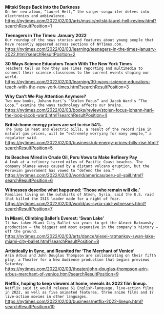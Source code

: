**Mitski Steps Back Into the Darkness**\
`On her new album, “Laurel Hell,” the singer-songwriter delves into electronics and ambivalence.`\
https://nytimes.com/2022/02/03/arts/music/mitski-laurel-hell-review.html?searchResultPosition=1

**Teenagers in The Times: January 2022**\
`Our roundup of the news stories and features about young people that have recently appeared across sections of NYTimes.com.`\
https://nytimes.com/2022/02/03/learning/teenagers-in-the-times-january-2022.html?searchResultPosition=2

**30 Ways Science Educators Teach With The New York Times**\
`Teachers tell us how they use Times reporting and multimedia to connect their science classrooms to the current events shaping our world.`\
https://nytimes.com/2022/02/03/learning/30-ways-science-educators-teach-with-the-new-york-times.html?searchResultPosition=3

**Why Can’t We Pay Attention Anymore?**\
`Two new books, Johann Hari’s “Stolen Focus” and Jacob Ward’s “The Loop,” examine the ways technology affects our brains.`\
https://nytimes.com/2022/02/03/books/review/stolen-focus-johann-hari-the-loop-jacob-ward.html?searchResultPosition=4

**British home energy prices are set to rise 54%.**\
`The jump in heat and electric bills, a result of the record rise in natural gas prices, will be “extremely worrying for many people,” a regulator said.`\
https://nytimes.com/2022/02/03/business/uk-energy-prices-bills-rise.html?searchResultPosition=5

**Its Beaches Mired in Crude Oil, Peru Vows to Make Refinery Pay**\
`A leak at a refinery tarred miles of Pacific Coast beaches. The company blames waves caused by a distant volcano eruption, but the Peruvian government has vowed to “defend the sea.”`\
https://nytimes.com/2022/02/03/world/americas/peru-oil-spill.html?searchResultPosition=6

**Witnesses describe what happened: ‘Those who remain will die.’**\
`Families living on the outskirts of Atmeh, Syria, said the U.S. raid that killed the ISIS leader made for a night of fear.`\
https://nytimes.com/2022/02/03/world/us-syria-raid-witnesses.html?searchResultPosition=7

**In Miami, Climbing Ballet’s Everest: ‘Swan Lake’**\
`It has taken Miami City Ballet six years to get the Alexei Ratmansky production — the biggest and most expensive in the company’s history — off the ground.`\
https://nytimes.com/2022/02/03/arts/dance/alexei-ratmanksy-swan-lake-miami-city-ballet.html?searchResultPosition=8

**Artistically in Sync, and Reunited for ‘The Merchant of Venice’**\
`Arin Arbus and John Douglas Thompson are collaborating on their fifth play, a Theater for a New Audience production that begins previews Saturday.`\
https://nytimes.com/2022/02/03/theater/john-douglas-thompson-arin-arbus-merchant-of-venice.html?searchResultPosition=9

**Netflix, hoping to keep viewers at home, reveals its 2022 film lineup.**\
`Netflix said it would release 61 English-language, live-action films in 2022, as well as five animated features, three anime films and 17 live-action movies in other languages.`\
https://nytimes.com/2022/02/03/business/netflix-2022-lineup.html?searchResultPosition=10

